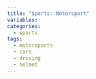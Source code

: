 ```yaml
---
title: "Sports: Motorsport"
variables:
categories:
  - sports
tags:
  - motorsports
  - cars
  - driving
  - helmet
---
```

